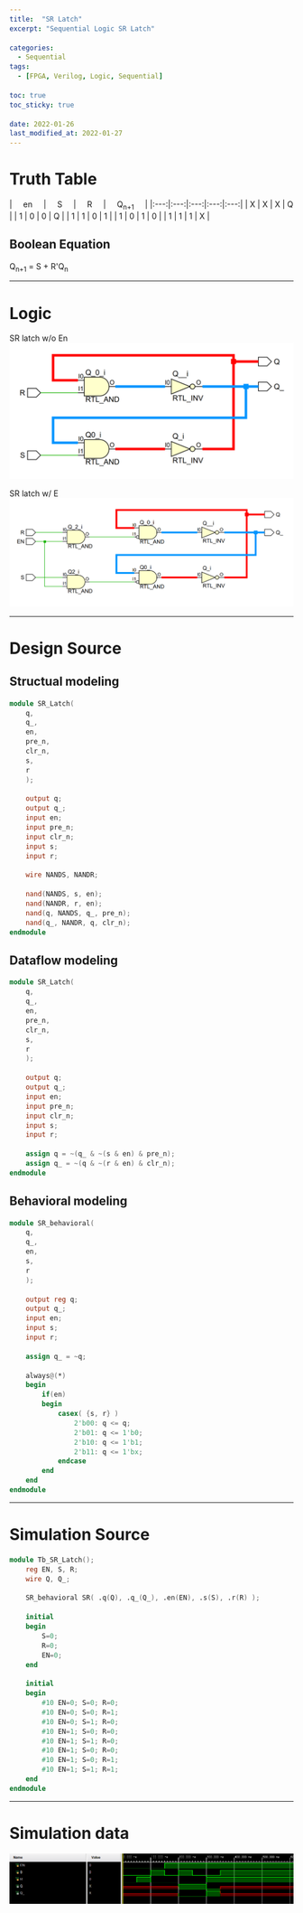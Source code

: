 ```yaml
---
title:  "SR Latch"
excerpt: "Sequential Logic SR Latch"

categories:
  - Sequential
tags:
  - [FPGA, Verilog, Logic, Sequential]

toc: true
toc_sticky: true
 
date: 2022-01-26
last_modified_at: 2022-01-27
---
```


# Truth Table

| &nbsp; &nbsp; en &nbsp; &nbsp; | &nbsp; &nbsp; S &nbsp; &nbsp; | &nbsp; &nbsp; R &nbsp; &nbsp; | &nbsp; &nbsp; Q<sub>n+1</sub> &nbsp; &nbsp; |
|:---:|:---:|:---:|:---:|:---:|
|  X  |  X  |  X  |  Q  |
|  1  |  0  |  0  |  Q  |
|  1  |  1  |  0  |  1  |
|  1  |  0  |  1  |  0  |
|  1  |  1  |  1  |  X  |

## Boolean Equation

Q<sub>n+1</sub> = S + R'Q<sub>n</sub>

---

# Logic
SR latch w/o En
![SR1](/images/2022-01-26-SR_LATCH/logic2.png)

SR latch w/ E
![SR2](/images/2022-01-26-SR_LATCH/logic.png)

---

# Design Source

## Structual modeling

```verilog
module SR_Latch(
    q,
    q_,
    en,
    pre_n,
    clr_n,
    s,
    r
    );
    
    output q;
    output q_;
    input en;
    input pre_n;
    input clr_n;
    input s;
    input r;
    
    wire NANDS, NANDR;
    
    nand(NANDS, s, en);
    nand(NANDR, r, en);
    nand(q, NANDS, q_, pre_n);
    nand(q_, NANDR, q, clr_n);
endmodule
```

## Dataflow modeling

```verilog
module SR_Latch(
    q,
    q_,
    en,
    pre_n,
    clr_n,
    s,
    r
    );
    
    output q;
    output q_;
    input en;
    input pre_n;
    input clr_n;
    input s;
    input r;
    
    assign q = ~(q_ & ~(s & en) & pre_n);
    assign q_ = ~(q & ~(r & en) & clr_n);
endmodule
```

## Behavioral modeling

```verilog
module SR_behavioral(
	q,
	q_,
	en,
	s,
	r
	);

	output reg q;
	output q_;
	input en;
	input s;
	input r;

	assign q_ = ~q;

	always@(*)
	begin
		if(en)
		begin
			casex( {s, r} )
				2'b00: q <= q;
				2'b01: q <= 1'b0;
				2'b10: q <= 1'b1;
				2'b11: q <= 1'bx;			
			endcase
		end
	end
endmodule
```
---

# Simulation Source

```verilog
module Tb_SR_Latch();
	reg EN, S, R;
	wire Q, Q_;

	SR_behavioral SR( .q(Q), .q_(Q_), .en(EN), .s(S), .r(R) );
    
	initial
	begin
		S=0;
		R=0;
		EN=0;
	end

	initial
	begin
		#10 EN=0; S=0; R=0; 
		#10 EN=0; S=0; R=1;
		#10 EN=0; S=1; R=0;
		#10 EN=1; S=0; R=0;
		#10 EN=1; S=1; R=0;
		#10 EN=1; S=0; R=0;
		#10 EN=1; S=0; R=1;
		#10 EN=1; S=1; R=1; 
	end
endmodule
```
---

# Simulation data

![Tb_SR](/images/2022-01-26-SR_LATCH/tb.png)
